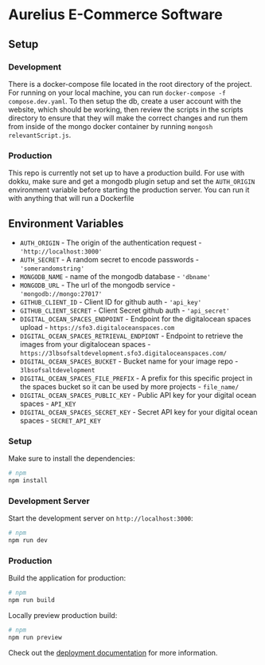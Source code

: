 # Aurelius E-Commerce Software

## Setup
### Development
There is a docker-compose file located in the root directory of the project.
For running on your local machine, you can run `docker-compose -f compose.dev.yaml`.
To then setup the db, create a user account with the website, which should be working,
then review the scripts in the scripts directory to ensure that they will make the correct changes
and run them from inside of the mongo docker container by running `mongosh relevantScript.js`.

### Production
This repo is currently not set up to have a production build.
For use with dokku, make sure and get a mongodb plugin setup and set the `AUTH_ORIGIN`
environment variable before starting the production server. You can run it with
anything that will run a Dockerfile

## Environment Variables
- `AUTH_ORIGIN` - The origin of the authentication request - `'http://localhost:3000'`
- `AUTH_SECRET` - A random secret to encode passwords - `'somerandomstring'`
- `MONGODB_NAME` - name of the mongodb database - `'dbname'`
- `MONGODB_URL` - The url of the mongodb service - `'mongodb://mongo:27017'`
- `GITHUB_CLIENT_ID` - Client ID for github auth - `'api_key'`
- `GITHUB_CLIENT_SECRET` - Client Secret github auth - `'api_secret'`
- `DIGITAL_OCEAN_SPACES_ENDPOINT` - Endpoint for the digitalocean spaces upload - `https://sfo3.digitaloceanspaces.com`
- `DIGITAL_OCEAN_SPACES_RETRIEVAL_ENDPIONT` - Endpoint to retrieve the images from your digitalocean spaces - `https://3lbsofsaltdevelopment.sfo3.digitaloceanspaces.com/`
- `DIGITAL_OCEAN_SPACES_BUCKET` - Bucket name for your image repo - `3lbsofsaltdevelopment`
- `DIGITAL_OCEAN_SPACES_FILE_PREFIX` - A prefix for this specific project in the spaces bucket so it can be used by more projects - `file_name/`
- `DIGITAL_OCEAN_SPACES_PUBLIC_KEY` - Public API key for your digital ocean spaces - `API_KEY`
- `DIGITAL_OCEAN_SPACES_SECRET_KEY` - Secret API key for your digital ocean spaces - `SECRET_API_KEY`

### Setup

Make sure to install the dependencies:

```bash
# npm
npm install
```

### Development Server

Start the development server on `http://localhost:3000`:

```bash
# npm
npm run dev
```

### Production

Build the application for production:

```bash
# npm
npm run build
```

Locally preview production build:

```bash
# npm
npm run preview
```

Check out the [deployment documentation](https://nuxt.com/docs/getting-started/deployment) for more information.
